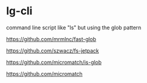 # lg-cli

command line script like "ls" but using the glob pattern

<https://github.com/mrmlnc/fast-glob>

<https://github.com/szwacz/fs-jetpack>

<https://github.com/micromatch/is-glob>

<https://github.com/micromatch>